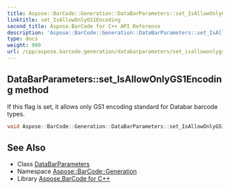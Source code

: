 ```yaml
---
title: Aspose::BarCode::Generation::DataBarParameters::set_IsAllowOnlyGS1Encoding method
linktitle: set_IsAllowOnlyGS1Encoding
second_title: Aspose.BarCode for C++ API Reference
description: 'Aspose::BarCode::Generation::DataBarParameters::set_IsAllowOnlyGS1Encoding method. If this flag is set, it allows only GS1 encoding standard for Databar barcode types in C++.'
type: docs
weight: 900
url: /cpp/aspose.barcode.generation/databarparameters/set_isallowonlygs1encoding/
---
```

## DataBarParameters::set_IsAllowOnlyGS1Encoding method


If this flag is set, it allows only GS1 encoding standard for Databar barcode types.

```cpp
void Aspose::BarCode::Generation::DataBarParameters::set_IsAllowOnlyGS1Encoding(bool value)
```

## See Also

* Class [DataBarParameters](../)
* Namespace [Aspose::BarCode::Generation](../../)
* Library [Aspose.BarCode for C++](../../../)

